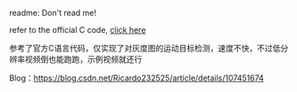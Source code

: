 readme: Don't read me!

refer to the official C code, [click here](http://www.telecom.ulg.ac.be/research/vibe/)

参考了官方C语言代码，仅实现了对灰度图的运动目标检测，速度不快，不过低分辨率视频倒也能跑跑，示例视频就还行

Blog：https://blog.csdn.net/Ricardo232525/article/details/107451674